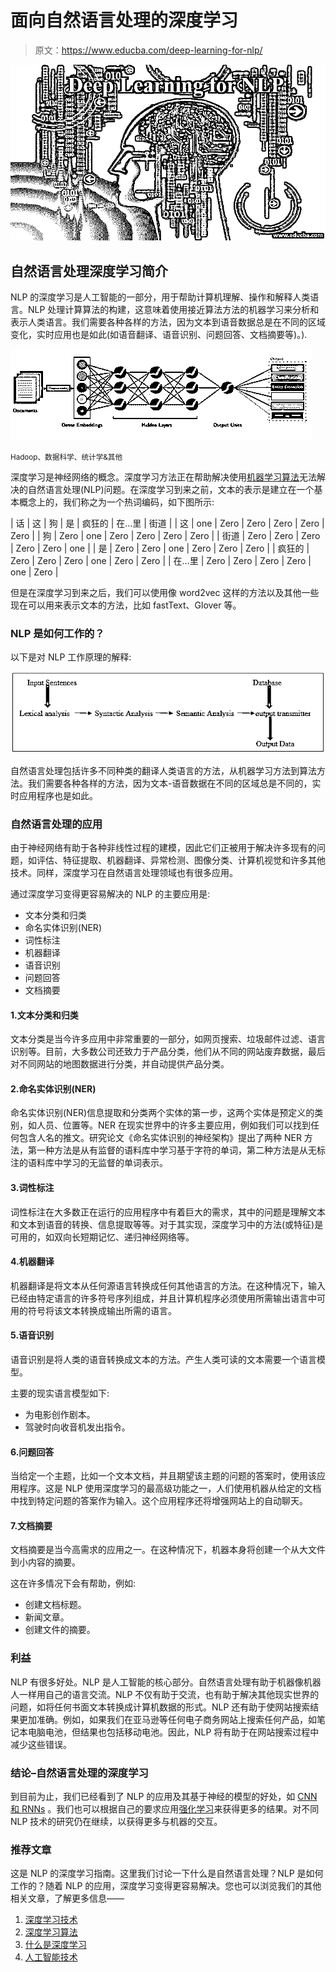 # 面向自然语言处理的深度学习

> 原文：<https://www.educba.com/deep-learning-for-nlp/>

![deep learning for nlp](img/8cb58940375f29dd2773acc3220c42e3.png)



## 自然语言处理深度学习简介

NLP 的深度学习是人工智能的一部分，用于帮助计算机理解、操作和解释人类语言。NLP 处理计算算法的构建，这意味着使用接近算法方法的机器学习来分析和表示人类语言。我们需要各种各样的方法，因为文本到语音数据总是在不同的区域变化，实时应用也是如此(如语音翻译、语音识别、问题回答、文档摘要等)。).

![Deep Learning for NLP - 2](img/ad59b106b262e84c14ee15c78ad7db8a.png)



<small>Hadoop、数据科学、统计学&其他</small>

深度学习是神经网络的概念。深度学习方法正在帮助解决使用[机器学习算法](https://www.educba.com/machine-learning-algorithms/)无法解决的自然语言处理(NLP)问题。在深度学习到来之前，文本的表示是建立在一个基本概念上的，我们称之为一个热词编码，如下图所示:

| 话 | 这 | 狗 | 是 | 疯狂的 | 在…里 | 街道 |
| 这 | one | Zero | Zero | Zero | Zero | Zero |
| 狗 | Zero | one | Zero | Zero | Zero | Zero |
| 街道 | Zero | Zero | Zero | Zero | Zero | one |
| 是 | Zero | Zero | one | Zero | Zero | Zero |
| 疯狂的 | Zero | Zero | Zero | one | Zero | Zero |
| 在…里 | Zero | Zero | Zero | Zero | one | Zero |

但是在深度学习到来之后，我们可以使用像 word2vec 这样的方法以及其他一些现在可以用来表示文本的方法，比如 fastText、Glover 等。

### NLP 是如何工作的？

以下是对 NLP 工作原理的解释:

![Deep Learning for NLP - 1](img/c7eebf8e4789669071cdedb6e01b2ce0.png)



自然语言处理包括许多不同种类的翻译人类语言的方法，从机器学习方法到算法方法。我们需要各种各样的方法，因为文本-语音数据在不同的区域总是不同的，实时应用程序也是如此。

### 自然语言处理的应用

由于神经网络有助于各种非线性过程的建模，因此它们正被用于解决许多现有的问题，如评估、特征提取、机器翻译、异常检测、图像分类、计算机视觉和许多其他技术。同样，深度学习在自然语言处理领域也有很多应用。

通过深度学习变得更容易解决的 NLP 的主要应用是:

*   文本分类和归类
*   命名实体识别(NER)
*   词性标注
*   机器翻译
*   语音识别
*   问题回答
*   文档摘要

#### 1.文本分类和归类

文本分类是当今许多应用中非常重要的一部分，如网页搜索、垃圾邮件过滤、语言识别等。目前，大多数公司还致力于产品分类，他们从不同的网站废弃数据，最后对不同网站的地图数据进行分类，并自动提供产品分类。

#### 2.命名实体识别(NER)

命名实体识别(NER)信息提取和分类两个实体的第一步，这两个实体是预定义的类别，如人员、位置等。NER 在现实世界中的许多主要应用，例如我们可以找到任何包含人名的推文。研究论文《命名实体识别的神经架构》提出了两种 NER 方法，第一种方法是从有监督的语料库中学习基于字符的单词，第二种方法是从无标注的语料库中学习的无监督的单词表示。

#### 3.词性标注

词性标注在大多数正在运行的应用程序中有着巨大的需求，其中的问题是理解文本和文本到语音的转换、信息提取等等。对于其实现，深度学习中的方法(或特征)是可用的，如双向长短期记忆、递归神经网络等。

#### 4.机器翻译

机器翻译是将文本从任何源语言转换成任何其他语言的方法。在这种情况下，输入已经由特定语言的许多符号序列组成，并且计算机程序必须使用所需输出语言中可用的符号将该文本转换成输出所需的语言。

#### 5.语音识别

语音识别是将人类的语音转换成文本的方法。产生人类可读的文本需要一个语言模型。

主要的现实语言模型如下:

*   为电影创作剧本。
*   驾驶时向收音机发出指令。

#### 6.问题回答

当给定一个主题，比如一个文本文档，并且期望该主题的问题的答案时，使用该应用程序。这是 NLP 使用深度学习的最高级功能之一，人们使用机器从给定的文档中找到特定问题的答案作为输入。这个应用程序还将增强网站上的自动聊天。

#### 7.文档摘要

文档摘要是当今高需求的应用之一。在这种情况下，机器本身将创建一个从大文件到小内容的摘要。

这在许多情况下会有帮助，例如:

*   创建文档标题。
*   新闻文章。
*   创建文件的摘要。

### 利益

NLP 有很多好处。NLP 是人工智能的核心部分。自然语言处理有助于机器像机器人一样用自己的语言交流。NLP 不仅有助于交流，也有助于解决其他现实世界的问题，如将任何书面文本转换成计算机数据的形式。NLP 还有助于使网站搜索结果更加准确。例如，如果我们在亚马逊等任何电子商务网站上搜索任何产品，如笔记本电脑电池，但结果也包括移动电池。因此，NLP 将有助于在网站搜索过程中减少这些错误。

### 结论–自然语言处理的深度学习

到目前为止，我们已经看到了 NLP 的应用及其基于神经的模型的好处，如 [CNN 和 RNNs](https://www.educba.com/cnn-vs-rnn/) 。我们也可以根据自己的要求应用[强化学习](https://www.educba.com/what-is-reinforcement-learning/)来获得更多的结果。对不同 NLP 技术的研究仍在继续，以获得更多与机器的交互。

### 推荐文章

这是 NLP 的深度学习指南。这里我们讨论一下什么是自然语言处理？NLP 是如何工作的？随着 NLP 的应用，深度学习变得更容易解决。您也可以浏览我们的其他相关文章，了解更多信息——

1.  [深度学习技术](https://www.educba.com/deep-learning-technique/)
2.  [深度学习算法](https://www.educba.com/deep-learning-algorithms/)
3.  [什么是深度学习](https://www.educba.com/what-is-deep-learning/)
4.  [人工智能技术](https://www.educba.com/artificial-intelligence-techniques/)





